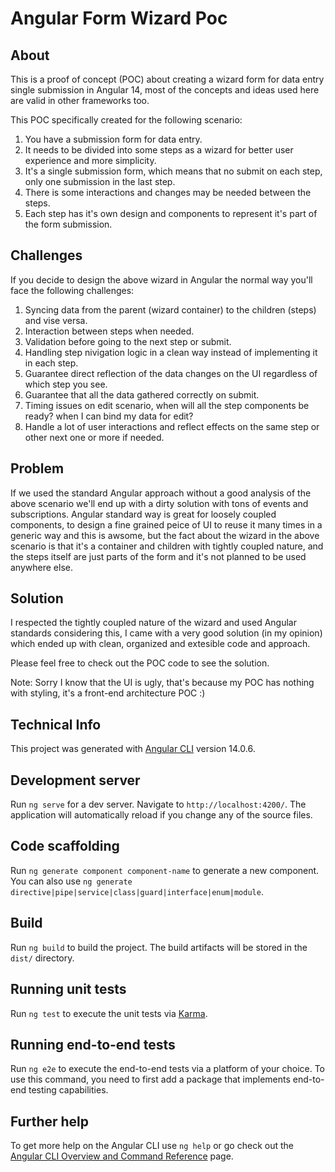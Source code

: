 # Angular Form Wizard Poc

## About
This is a proof of concept (POC) about creating a wizard form for data entry single submission in Angular 14, most of the concepts and ideas used here are valid in other frameworks too.

This POC specifically created for the following scenario:
1. You have a submission form for data entry.
2. It needs to be divided into some steps as a wizard for better user experience and more simplicity.
3. It's a single submission form, which means that no submit on each step, only one submission in the last step.
4. There is some interactions and changes may be needed between the steps.
5. Each step has it's own design and components to represent it's part of the form submission.

## Challenges
If you decide to design the above wizard in Angular the normal way you'll face the following challenges:
1. Syncing data from the parent (wizard container) to the children (steps) and vise versa.
3. Interaction between steps when needed.
4. Validation before going to the next step or submit.
5. Handling step nivigation logic in a clean way instead of implementing it in each step.
6. Guarantee direct reflection of the data changes on the UI regardless of which step you see.
7. Guarantee that all the data gathered correctly on submit.
8. Timing issues on edit scenario, when will all the step components be ready? when I can bind my data for edit?
9. Handle a lot of user interactions and reflect effects on the same step or other next one or more if needed.

## Problem
If we used the standard Angular approach without a good analysis of the above scenario we'll end up with a dirty solution with tons of events and subscriptions.
Angular standard way is great for loosely coupled components, to design a fine grained peice of UI to reuse it many times in a generic way and this is awsome, but the fact about the wizard in the above scenario is that it's a container and children with tightly coupled nature, and the steps itself are just parts of the form and it's not planned to be used anywhere else.

## Solution
I respected the tightly coupled nature of the wizard and used Angular standards considering this, I came with a very good solution (in my opinion) which ended up with clean, organized and extesible code and approach.

Please feel free to check out the POC code to see the solution.

Note: Sorry I know that the UI is ugly, that's because my POC has nothing with styling, it's a front-end architecture POC :)

## Technical Info
This project was generated with [Angular CLI](https://github.com/angular/angular-cli) version 14.0.6.

## Development server

Run `ng serve` for a dev server. Navigate to `http://localhost:4200/`. The application will automatically reload if you change any of the source files.

## Code scaffolding

Run `ng generate component component-name` to generate a new component. You can also use `ng generate directive|pipe|service|class|guard|interface|enum|module`.

## Build

Run `ng build` to build the project. The build artifacts will be stored in the `dist/` directory.

## Running unit tests

Run `ng test` to execute the unit tests via [Karma](https://karma-runner.github.io).

## Running end-to-end tests

Run `ng e2e` to execute the end-to-end tests via a platform of your choice. To use this command, you need to first add a package that implements end-to-end testing capabilities.

## Further help

To get more help on the Angular CLI use `ng help` or go check out the [Angular CLI Overview and Command Reference](https://angular.io/cli) page.
